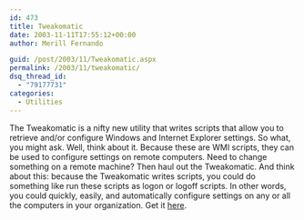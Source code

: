 ```yaml
---
id: 473
title: Tweakomatic
date: 2003-11-11T17:55:12+00:00
author: Merill Fernando

guid: /post/2003/11/Tweakomatic.aspx
permalink: /2003/11/tweakomatic/
dsq_thread_id:
  - "79177731"
categories:
  - Utilities
---
```

<body xmlns="http://www.w3.org/1999/xhtml">
    <div class="Section1">
        <p>
            The Tweakomatic is a nifty new utility that writes scripts that allow you to retrieve
            and/or configure Windows and Internet Explorer settings. So what, you might ask. Well,
            think about it. Because these are WMI scripts, they can be used to configure settings
            on remote computers. Need to change something on a remote machine? Then haul out the
            Tweakomatic. And think about this: because the Tweakomatic writes scripts, you could
            do something like run these scripts as logon or logoff scripts. In other words, you
            could quickly, easily, and automatically configure settings on any or all the computers
            in your organization. Get it <a href="http://www.microsoft.com/downloads/details.aspx?familyid=bd328d1e-6c01-4447-bd7c-c09646d722c8&amp;displaylang=en">here</a>.
        </p>
    </div>
</body>